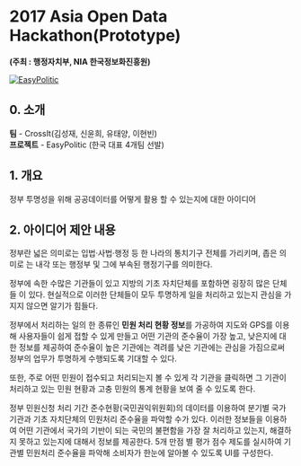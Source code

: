 # 2017 Asia Open Data Hackathon(Prototype)
**(주최 : 행정자치부, NIA 한국정보화진흥원)**


[![EasyPolitic](https://github.com/PuzzleLeaf/Hackathon/blob/master/img/youtube.PNG)](https://www.youtube.com/watch?v=MgGlH5tvWJY)


## 0. 소개
 **팀** - CrossIt(김성재, 신윤희, 유태양, 이현빈)<br>
 **프로젝트** - EasyPolitic 
(한국 대표 4개팀 선발)

## 1. 개요
정부 투명성을 위해 공공데이터를 어떻게 활용 할 수 있는지에 대한 아이디어

 
## 2. 아이디어 제안 내용

  정부란 넓은 의미로는 입법·사법·행정 등 한 나라의 통치기구 전체를 가리키며, 좁은 의미로 는 내각 또는 행정부 및 그에 부속된 행정기구를 의미한다.

정부에 속한 수많은 기관들이 있고 지방의 기초 자치단체를 포함하면 굉장히 많은 단체들 이 있다. 현실적으로 이러한 단체들이 모두 투명하게 일을 처리하고 있는지 관심을 가지지 않으면 알기가 힘들다.  

정부에서 처리하는 일의 한 종류인 **민원 처리 현황 정보**를 가공하여 지도와 GPS를 이용해 사용자들이 쉽게 접할 수 있게 만들고 어떤 기관의 준수율이 가장 높고, 낮은지에 대한 정보를 제공하여 준수율이 높은 기관에는 격려를 낮은 기관에는 관심을 가짐으로써 정부의 업무가 투명하게 수행되도록 기대할 수 있다. 

또한, 주로 어떤 민원이 접수되고 처리되는지 볼 수 있게 각 기관을 클릭하면 그 기관이 처리하고 있는 민원 현황과 고충 민원의 통계 현황을 보여 줄 수 있도록 한다.

정부 민원신청 처리 기간 준수현황(국민권익위원회)의 데이터를 이용하여 분기별 국가 기관과 기초 자치단체의 민원처리 준수율을 파악할 수가 있다. 이러한 정보들을 이용하여 어떤 기관에서 국가의 기반이 되는 국민의 불편함을 가장 잘 처리하고 있는지, 해결하지 못하고 있는지에 대해서 정보를 제공한다. 5개 만점 별 평가 점수 제도를 실시하여 기관별 민원처리 준수율을 파악해 소비자가 한눈에 알아볼 수 있도록 UI를 구성한다.

